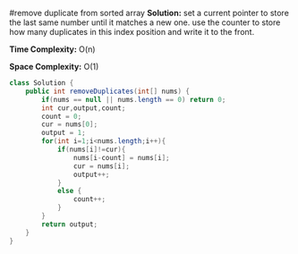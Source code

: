 #remove duplicate from sorted array 
**Solution:** set a current pointer to store the last same number until it matches a new one. use the counter to store how many duplicates in this index position and write it to the front.

**Time Complexity:** O(n)

**Space Complexity:** O(1)


```java
class Solution {
    public int removeDuplicates(int[] nums) {
        if(nums == null || nums.length == 0) return 0;
        int cur,output,count;
        count = 0;
        cur = nums[0];
        output = 1;
        for(int i=1;i<nums.length;i++){
            if(nums[i]!=cur){
                nums[i-count] = nums[i];
                cur = nums[i];
                output++;
            }
            else {
                count++;
            }
        }
        return output;
    }
}
```
